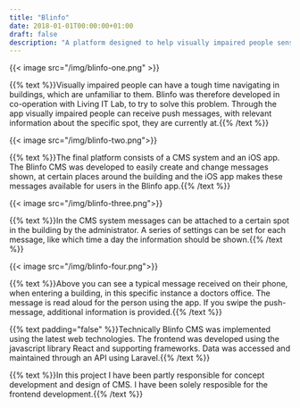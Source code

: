 ```yaml
---
title: "Blinfo"
date: 2018-01-01T00:00:00+01:00
draft: false
description: "A platform designed to help visually impaired people sense the world around them."
---
```

{{< image src="/img/blinfo-one.png" >}}

{{% text %}}Visually impaired people can have a tough time navigating in buildings, which are unfamiliar to them. Blinfo was therefore developed in co-operation with Living IT Lab, to try to solve this problem. Through the app visually impaired people can receive push messages, with relevant information about the specific spot, they are currently at.{{% /text %}}

{{< image src="/img/blinfo-two.png">}}

{{% text %}}The final platform consists of a CMS system and an iOS app. The Blinfo CMS was developed to easily create and change messages shown, at certain places around the building and the iOS app makes these messages available for users in the Blinfo app.{{% /text %}}

{{< image src="/img/blinfo-three.png">}}

{{% text %}}In the CMS system messages can be attached to a certain spot in the building by the administrator. A series of settings can be set for each message, like which time a day the information should be shown.{{% /text %}}

{{< image src="/img/blinfo-four.png">}}

{{% text %}}Above you can see a typical message received on their phone, when entering a building, in this specific instance a doctors office. The message is read aloud for the person using the app. If you swipe the push-message, additional information is provided.{{% /text %}}

{{% text padding="false" %}}Technically Blinfo CMS was implemented using the latest web technologies. The frontend was developed using the javascript library React and supporting frameworks. Data was accessed and maintained through an API using Laravel.{{% /text %}}

{{% text %}}In this project I have been partly responsible for concept development and design of CMS. I have been solely resposible for the frontend development.{{% /text %}}